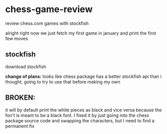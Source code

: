 # chess-game-review
review chess.com games with stockfish

alright right now we just fetch my first game in january and print the first few moves
## stockfish
download stockfish

__change of plans:__
looks like chess package has a better stockfish api than i thought, going to try to use that before making my own
## BROKEN:
it will by default print the white pieces as black and vice versa because the fon't is meant to be a black font. I fixed it by just going into the chess package source code and swapping the characters, but I need to find a permanent fix
